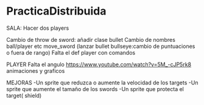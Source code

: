 # PracticaDistribuida


SALA:
Hacer dos players 

Cambio de throw de sword: añadir clase bullet
Cambio de nombres ball/player etc
move_sword (lanzar bullet bullseye:cambio de puntuaciones o fuera de rango)
Falta el def player con comandos

PLAYER
Falta el angulo https://www.youtube.com/watch?v=5M_-cJP5rk8
animaciones y graficos


MEJORAS
-Un sprite que reduzca o aumente la velocidad de los targets
-Un sprite que aumente el tamaño de los swords
-Un sprite que protecta el target( shield)
